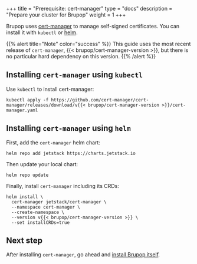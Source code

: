 +++
title = "Prerequisite: cert-manager"
type = "docs"
description = "Prepare your cluster for Brupop" 
weight = 1
+++

Brupop uses [cert-manager](https://cert-manager.io/) to manage self-signed certificates. You can install it with `kubectl` or [helm](https://helm.sh/).

{{% alert title="Note" color="success" %}}
This guide uses the most recent release of `cert-manager`, {{< brupop/cert-manager-version >}}, but there is no particular hard dependency on this version.
{{% /alert %}}

## Installing `cert-manager` using `kubectl`

Use `kubectl` to install cert-manager:

```shell
kubectl apply -f https://github.com/cert-manager/cert-manager/releases/download/v{{< brupop/cert-manager-version >}}/cert-manager.yaml
```

## Installing `cert-manager` using `helm`

First, add the `cert-manager` helm chart:

```shell
helm repo add jetstack https://charts.jetstack.io
```

Then update your local chart:

```shell
helm repo update
```

Finally, install `cert-manager` including its CRDs:

```shell
helm install \
  cert-manager jetstack/cert-manager \
  --namespace cert-manager \
  --create-namespace \
  --version v{{< brupop/cert-manager-version >}} \
  --set installCRDs=true
```

## Next step

After installing `cert-manager`, go ahead and [install Brupop itself](../install/).
